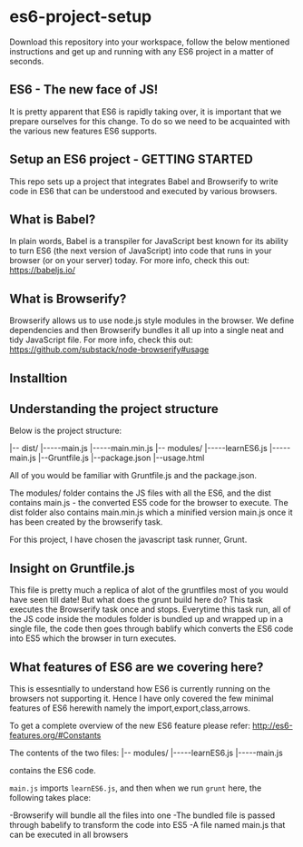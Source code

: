 # es6-project-setup

Download this repository into your workspace, follow the below mentioned instructions and get up and running with any ES6 project in a matter of seconds.

ES6 - The new face of JS!
---------------------
It is pretty apparent that ES6 is rapidly taking over, it is important that we prepare ourselves for this change.
To do so we need to be acquainted with the various new features ES6 supports.

Setup an ES6 project - GETTING STARTED
---------------------
This repo sets up a project that integrates Babel and Browserify to write code in ES6 that can be understood and executed by various browsers. 

What is Babel?
---------------------
In plain words, Babel is a transpiler for JavaScript best known for its ability to turn ES6 (the next version of JavaScript) into code that runs in your browser (or on your server) today. 
For more info, check this out: https://babeljs.io/

What is Browserify?
---------------------
Browserify allows us to use node.js style modules in the browser. We define dependencies and then Browserify bundles it all up into a single neat and tidy JavaScript file.
For more info, check this out: https://github.com/substack/node-browserify#usage

Installtion
---------------------


Understanding the project structure
---------------------

Below is the project structure:

|-- dist/
   |-----main.js
   |-----main.min.js
|-- modules/
   |-----learnES6.js
   |-----main.js
|--Gruntfile.js
|--package.json
|--usage.html

All of you would be familiar with Gruntfile.js and the package.json.

The modules/ folder contains the JS files with all the ES6, and the dist contains main.js - the converted ES5 code for the browser to execute. The dist folder also contains main.min.js which a minified version main.js once it has been created by the browserify task.

For this project, I have chosen the javascript task runner, Grunt.

Insight on Gruntfile.js
---------------------

This file is pretty much a replica of alot of the gruntfiles most of you would have seen till date!
But what does the grunt build here do?
This task executes the Browserify task once and stops.
Everytime this task run, all of the JS code inside the modules folder is bundled up and wrapped up in a single file, the code then goes through bablify which converts the ES6 code into ES5 which the browser in turn executes.

What features of ES6 are we covering here?
---------------------
This is essesntially to understand how ES6 is currently running on the browsers not supporting it. Hence I have only covered the few minimal features of ES6 herewith namely the import,export,class,arrows.

To get a complete overview of the new ES6 feature please refer: http://es6-features.org/#Constants

The contents of the two files:
|-- modules/
   |-----learnES6.js
   |-----main.js
   
 contains the ES6 code.

```main.js``` imports ```learnES6.js```, and then when we run ```grunt``` here, the following takes place:

-Browserify will bundle all the files into one
-The bundled file is passed through babelify to transform the code into ES5
-A file named main.js that can be executed in all browsers
